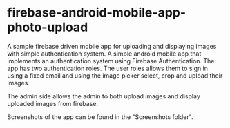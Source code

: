 # firebase-android-mobile-app-photo-upload
A sample firebase driven mobile app for uploading and displaying images with simple authentication system.
A simple android mobile app that implements
an authentication system using Firebase
Authentication. The app has two authentication
roles.
The user roles allows them to sign in 
using a fixed email and using the image picker
select, crop and upload their images.

The admin side allows the admin to both
upload images and display uploaded images from
firebase.

Screenshots of the app can be found in the 
"Screenshots folder".
